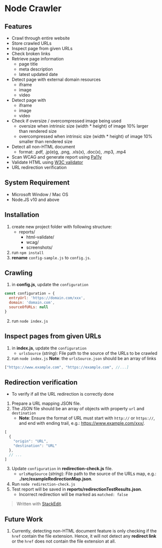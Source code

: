 # Node Crawler
## Features
- Crawl through entire website
- Store crawled URLs
- Inspect page from given URLs
- Check broken links
- Retrieve page information
	- page title
	- meta description
	- latest updated date
- Detect page with external domain resources
	- iframe
	- image
	- video
- Detect page with
	- iframe
	- image
	- video
- Check if oversize / overcompressed image being used
  - oversize when intrinsic size (width * height) of image 10% larger than rendered size
  - overcompressed when intrinsic size (width * height) of image 10% smaller than rendered size
- Detect all non-HTML document
  - format: .pdf, .jp(e)g, .png, .xls(x), .doc(x), .mp3, .mp4
- Scan WCAG and generate report using [Pa11y](https://github.com/pa11y/pa11y)
- Validate HTML using [W3C validator](https://validator.w3.org/)
- URL redirection verification

## System Requirement
 - Microsoft Window / Mac OS
 - Node.JS v10 and above 

## Installation
1. create new project folder with following structure:
    - reports/
      - html-validate/
      - wcag/
      - screenshots/
2. run `npm install`
3. **rename** `config-sample.js` to `config.js`.

## Crawling
1. in **config.js**, update the `configuration`
```javascript
const configuration = {
  entryUrl: 'https://domain.com/xxx',
  domain: 'domain.com',
  sourceOfURLs: null
}
```
2. run `node index.js`

## Inspect pages from given URLs
1. in **index.js**, update the `configuration`
    - `urlsSource` (*string*): File path to the source of the URLs to be crawled
2. run `node index.js`
**Note**: the `urlsSource.json` should be an array of links
```javascript
["https://www.example.com", "https://example.com", //...]
```

## Redirection verification
- To verify if all the URL redirection is correctly done
1. Prepare a URL mapping JSON file.
2. The JSON file should be an array of objects with property `url` and `destination`
    - **Note**: Ensure the format of URL must start with `http://` or `https://`, and end with ending trail, e.g.: https://www.example.com/xxx/.
```javascript
[
  {
    "origin": "URL",
    "destination": "URL"
  },
  // ...
]
```
3. Update `configuration` in **redirection-check.js** file.
    - `urlsMapSource` (*string*): File path to the source of the URLs map, e.g.: **./src/exampleRedirectionMap.json**.
4. Run `node redirection-check.js`
5. Test report will be saved in **reports/redirectionTestResults.json**.
    - Incorrect redirection will be marked as `matched: false`

> Written with [StackEdit](https://stackedit.io/).


## Future Work
1. Currently, detecting non-HTML document feature is only checking if the `href` contain the file extension. Hence, it will not detect any **redirect link** or the `href` does not contain the file extension at all.
